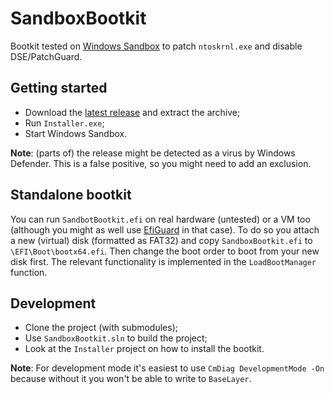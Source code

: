 # SandboxBootkit

Bootkit tested on [Windows Sandbox](https://docs.microsoft.com/en-us/windows/security/threat-protection/windows-sandbox/windows-sandbox-overview) to patch `ntoskrnl.exe` and disable DSE/PatchGuard.

## Getting started

- Download the [latest release](https://github.com/thesecretclub/SandboxBootkit/releases/latest) and extract the archive;
- Run `Installer.exe`;
- Start Windows Sandbox.

**Note**: (parts of) the release might be detected as a virus by Windows Defender. This is a false positive, so you might need to add an exclusion.

## Standalone bootkit

You can run `SandbotBootkit.efi` on real hardware (untested) or a VM too (although you might as well use [EfiGuard](https://github.com/Mattiwatti/EfiGuard) in that case). To do so you attach a new (virtual) disk (formatted as FAT32) and copy `SandboxBootkit.efi` to `\EFI\Boot\bootx64.efi`. Then change the boot order to boot from your new disk first. The relevant functionality is implemented in the `LoadBootManager` function.

## Development

- Clone the project (with submodules);
- Use `SandboxBootkit.sln` to build the project;
- Look at the `Installer` project on how to install the bootkit.

**Note**: For development mode it's easiest to use `CmDiag DevelopmentMode -On` because without it you won't be able to write to `BaseLayer`.
